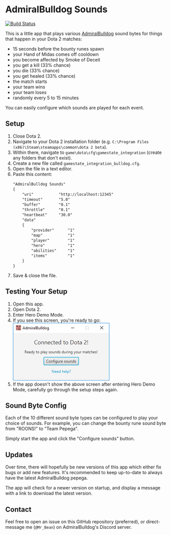# AdmiralBulldog Sounds

[![Build Status](https://travis-ci.org/MrBean355/dota2-integration.svg?branch=master)](https://travis-ci.org/MrBean355/dota2-integration)

This is a little app that plays various [AdmiralBulldog](https://www.twitch.tv/admiralbulldog) sound bytes for things that happen in your Dota 2 matches: 
- 15 seconds before the bounty runes spawn
- your Hand of Midas comes off cooldown
- you become affected by Smoke of Deceit
- you get a kill (33% chance)
- you die (33% chance)
- you get healed (33% chance)
- the match starts
- your team wins
- your team loses
- randomly every 5 to 15 minutes

You can easily configure which sounds are played for each event.

## Setup
1. Close Dota 2.
2. Navigate to your Dota 2 installation folder (e.g. `C:\Program Files (x86)\Steam\steamapps\common\dota 2 beta`).
3. Within there, navigate to `game\dota\cfg\gamestate_integration` (create any folders that don't exist).
4. Create a new file called `gamestate_integration_bulldog.cfg`.
5. Open the file in a text editor.
6. Paste this content:
    ```
    "AdmiralBulldog Sounds"
    {
        "uri"           "http://localhost:12345"
        "timeout"       "5.0"
        "buffer"        "0.1"
        "throttle"      "0.1"
        "heartbeat"     "30.0"
        "data"
        {
            "provider"      "1"
            "map"           "1"
            "player"        "1"
            "hero"          "1"
            "abilities"     "1"
            "items"         "1"
        }
    }
    ```
7. Save & close the file.

## Testing Your Setup
1. Open this app.
2. Open Dota 2.
3. Enter Hero Demo Mode.
4. If you see this screen, you're ready to go:
    ![Complete](docs/setup_complete.png)
5. If the app doesn't show the above screen after entering Hero Demo Mode, carefully go through the setup steps again.

## Sound Byte Config
Each of the 10 different sound byte types can be configured to play your choice of sounds.
For example, you can change the bounty rune sound byte from "ROONS!" to "Team Pepega".

Simply start the app and click the "Configure sounds" button.

## Updates
Over time, there will hopefully be new versions of this app which either fix bugs or add new features.
It's recommended to keep up-to-date to always have the latest AdmiralBulldog pepega.

The app will check for a newer version on startup, and display a message with a link to download the latest version.

## Contact
Feel free to open an issue on this GitHub repository (preferred), or direct-message me (`@Mr_Bean`) on AdmiralBulldog's Discord server.